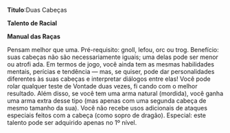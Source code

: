 **Titulo**:Duas Cabeças

**Talento de Racial**

**Manual das Raças**

 Pensam melhor que uma. Pré-requisito: gnoll, lefou, orc ou trog. Benefício: suas cabeças não são necessariamente iguais; uma delas pode ser menor ou atrofi ada. Em termos de jogo, você ainda tem as mesmas habilidades mentais, perícias e tendência — mas, se quiser, pode dar personalidades diferentes às suas cabeças e interpretar diálogos entre elas! Você pode rolar qualquer teste de Vontade duas vezes, fi cando com o melhor resultado. Além disso, se você tem uma arma natural (mordida), você ganha uma arma extra desse tipo (mas apenas com uma segunda cabeça de mesmo tamanho da sua). Você não recebe usos adicionais de ataques especiais feitos com a cabeça (como sopro de dragão). Especial: este talento pode ser adquirido apenas no 1º nível.